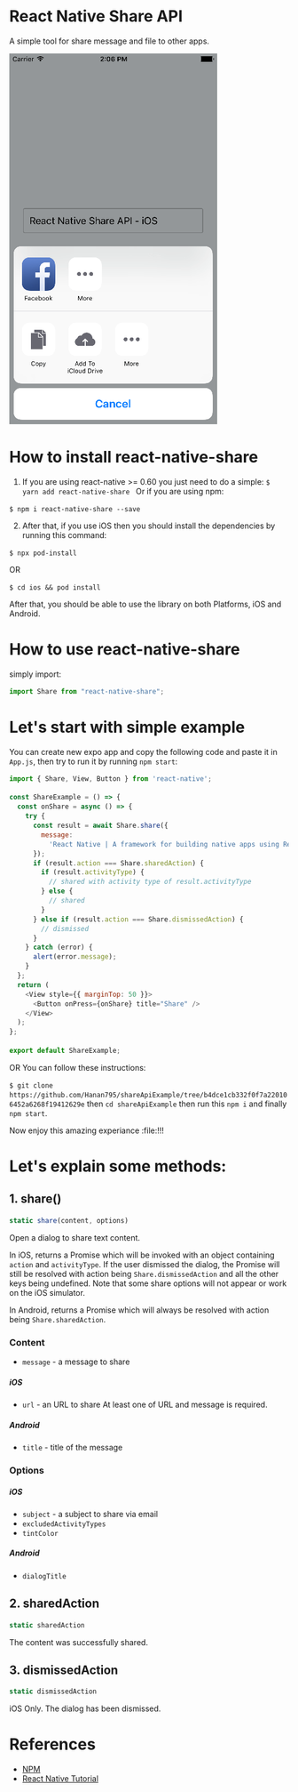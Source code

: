 # React Native Share API
A simple tool for share message and file to other apps.

<img src="./images/iOS_share_simple_message_screenshot2.png" alt="iOS share simple message">

# How to install react-native-share
1. If you are using react-native >= 0.60 you just need to do a simple:
```$ yarn add react-native-share ```
Or if you are using npm:

```$ npm i react-native-share --save ```

2. After that, if you use iOS then you should install  the dependencies by running this command: 

```$ npx pod-install ```

OR

```$ cd ios && pod install ```

After that, you should be able to use the library on both Platforms, iOS and Android.

# How to use react-native-share

simply import:

```js 
import Share from "react-native-share"; 
```

# Let's start with simple example
You can create new expo app and copy the following code and paste it in ```App.js```, then try to run it by running ```npm start```:
```js 
import { Share, View, Button } from 'react-native';

const ShareExample = () => {
  const onShare = async () => {
    try {
      const result = await Share.share({
        message:
          'React Native | A framework for building native apps using React',
      });
      if (result.action === Share.sharedAction) {
        if (result.activityType) {
          // shared with activity type of result.activityType
        } else {
          // shared
        }
      } else if (result.action === Share.dismissedAction) {
        // dismissed
      }
    } catch (error) {
      alert(error.message);
    }
  };
  return (
    <View style={{ marginTop: 50 }}>
      <Button onPress={onShare} title="Share" />
    </View>
  );
};

export default ShareExample;
```
OR You can follow these instructions: 

```$ git clone https://github.com/Hanan795/shareApiExample/tree/b4dce1cb332f0f7a220106452a6268f19412629e```
then ```cd shareApiExample``` then run this ```npm i``` and finally ```npm start```. 

Now enjoy this amazing experiance :file:!!!

# Let's explain some methods: 
<h2>1. share()</h2>

```js 
static share(content, options) 
```

Open a dialog to share text content.

In iOS, returns a Promise which will be invoked with an object containing ```action``` and ```activityType```. If the user dismissed the dialog, the Promise will still be resolved with action being ```Share.dismissedAction``` and all the other keys being undefined. Note that some share options will not appear or work on the iOS simulator.

In Android, returns a Promise which will always be resolved with action being ```Share.sharedAction```.

<h3>Content</h3>

- ```message``` - a message to share
<h5>iOS</h5>

- ```url``` - an URL to share
At least one of URL and message is required.

<h5>Android</h5>

- ```title``` - title of the message

<h3>Options</h3>

<h5>iOS</h5>

- ```subject``` - a subject to share via email 
- ```excludedActivityTypes```
- ```tintColor```

<h5>Android</h5>

- ```dialogTitle```

<h2>2. sharedAction</h2>

```js
static sharedAction
```
The content was successfully shared.

<h2>3. dismissedAction</h2>
  
```js
static dismissedAction
```
iOS Only. The dialog has been dismissed.

# References
- [NPM](https://www.npmjs.com/package/react-native-share)
- [React Native Tutorial](https://reactnative.dev/docs/share)
